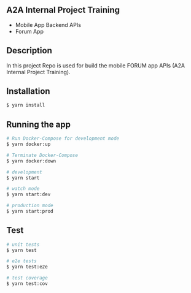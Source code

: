 ## A2A Internal Project Training

- Mobile App Backend APIs
- Forum App

## Description

In this project Repo is used for build the mobile FORUM app APIs (A2A Internal Project Training).

## Installation

```bash
$ yarn install
```

## Running the app

```bash
# Run Docker-Compose for development mode
$ yarn docker:up

# Terminate Docker-Compose
$ yarn docker:down

# development
$ yarn start

# watch mode
$ yarn start:dev

# production mode
$ yarn start:prod
```

## Test

```bash
# unit tests
$ yarn test

# e2e tests
$ yarn test:e2e

# test coverage
$ yarn test:cov
```
